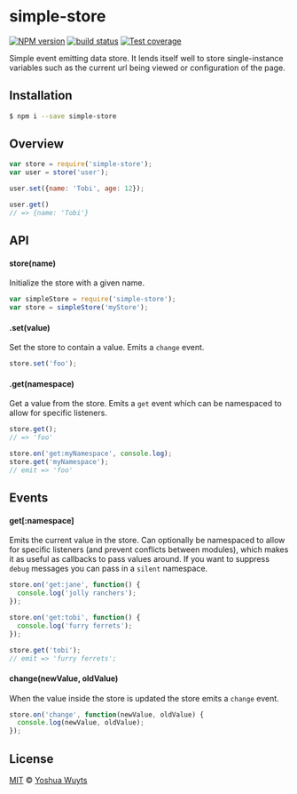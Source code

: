 # simple-store
[![NPM version][npm-image]][npm-url]
[![build status][travis-image]][travis-url]
[![Test coverage][coveralls-image]][coveralls-url]

Simple event emitting data store. It lends itself well to store
single-instance variables such as the current url being viewed or configuration
of the page.

## Installation
```bash
$ npm i --save simple-store
```
## Overview
```js
var store = require('simple-store');
var user = store('user');

user.set({name: 'Tobi', age: 12});

user.get()
// => {name: 'Tobi'}
```

## API
#### store(name)
Initialize the store with a given name.
```js
var simpleStore = require('simple-store');
var store = simpleStore('myStore');
```

#### .set(value)
Set the store to contain a value. Emits a `change` event.
```js
store.set('foo');
```

#### .get(namespace)
Get a value from the store. Emits a `get` event which can
be namespaced to allow for specific listeners.
```js
store.get();
// => 'foo'

store.on('get:myNamespace', console.log);
store.get('myNamespace');
// emit => 'foo'
```

## Events
#### get[:namespace]
Emits the current value in the store. Can optionally be namespaced to allow for
specific listeners (and prevent conflicts between modules), which makes it as
useful as callbacks to pass values around. If you want to suppress `debug`
messages you can pass in a `silent` namespace.
```js
store.on('get:jane', function() {
  console.log('jolly ranchers');
});

store.on('get:tobi', function() {
  console.log('furry ferrets');
});

store.get('tobi');
// emit => 'furry ferrets';
```

#### change(newValue, oldValue)
When the value inside the store is updated the store emits a `change` event.
```js
store.on('change', function(newValue, oldValue) {
  console.log(newValue, oldValue);
});
```

## License
[MIT](https://tldrlegal.com/license/mit-license) ©
[Yoshua Wuyts](yoshuawuyts.com)

[npm-image]: https://img.shields.io/npm/v/simple-store.svg?style=flat-square
[npm-url]: https://npmjs.org/package/simple-store
[travis-image]: https://img.shields.io/travis/yoshuawuyts/simple-store.svg?style=flat-square
[travis-url]: https://travis-ci.org/yoshuawuyts/simple-store
[coveralls-image]: https://img.shields.io/coveralls/yoshuawuyts/simple-store.svg?style=flat-square
[coveralls-url]: https://coveralls.io/r/yoshuawuyts/simple-store?branch=master

[dad]: http://github.com/yoshuawuyts/dad
